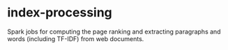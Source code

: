 # index-processing
Spark jobs for computing the page ranking and extracting paragraphs and words (including TF-IDF) from web documents. 
